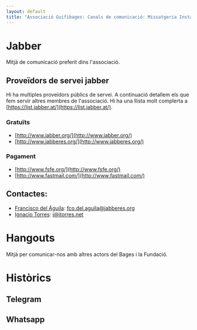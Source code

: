 ```yaml
---
layout: default
title: "Associació Guifibages: Canals de comunicació: Missatgeria Instantània"
---
```


# Jabber
Mitjà de comunicació preferit dins l'associació.

## Proveïdors de servei jabber

Hi ha multiples proveïdors públics de servei. A continuació detallem els que fem servir altres membres de l'associació. Hi ha una llista molt complerta a [https://list.jabber.at/](https://list.jabber.at/).

### Gratuïts

- [http://www.jabber.org/](http://www.jabber.org/)
- [http://www.jabberes.org/](http://www.jabberes.org/)

### Pagament

- [http://www.fsfe.org/](http://www.fsfe.org/)
- [http://www.fastmail.com/](http://www.fastmail.com/)

## Contactes:

- [Francisco del Águila][paco]: fco.del.aguila@jabberes.org
- [Ignacio Torres][itorres]: i@itorres.net

[paco]: xmpp:fco.del.aguila@jabberes.org
[itorres]: xmpp:i@itorres.net

# Hangouts
Mitjà per comunicar-nos amb altres actors del Bages i la Fundació.

# Històrics

## Telegram

## Whatsapp
